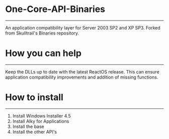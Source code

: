 # One-Core-API-Binaries
----------------------------------
An application compatibility layer for Server 2003 SP2 and XP SP3.
Forked from Skulltrail's Binaries repository.

# How you can help
-------------------------
Keep the DLLs up to date with the latest ReactOS release. 
This can ensure application compatibility improvements and addition of missing functions.

# How to install
-------------------------
1. Install Windows Installer 4.5
2. Install Alky for Applications
3. Install the base
4. Install the other API's
